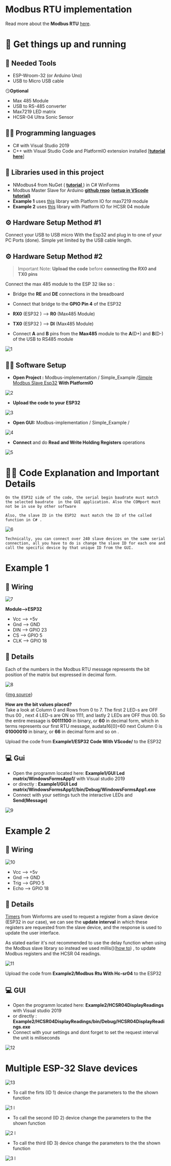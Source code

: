 # Modbus RTU implementation
Read more about the **Modbus RTU** [here](https://ozeki.hu/p_5854-modbus-rtu.html).

# 🏃 Get things up and running

## 🔧 Needed Tools

- ESP-Wroom-32 (or Arduino Uno)
- USB to Micro USB  cable


😏**Optional**

- Max 485 Module
- USB to RS-485 converter
- Max7219 LED matrix
- HCSR-04 Ultra Sonic Sensor

## 👨‍💻 Programming languages
- C# with Visual Studio 2019
-  C++ with Visual Studio Code  and PlatformIO extension installed [[**tutorial here**]](https://randomnerdtutorials.com/vs-code-platformio-ide-esp32-esp8266-arduino/) 

## 📖 Libraries used in this project 
- NModbus4 from NuGet ( [**tutorial** ](https://www.youtube.com/watch?v=ohaz_sPLp4Y)) in C# WinForms
- Modbus Master Slave for Arduino [**github repo**](https://github.com/smarmengol/Modbus-Master-Slave-for-Arduino) [**(setup in VScode tutorial)**](https://www.youtube.com/watch?v=EBlHNBNHESQ)
- **Example 1** uses  [this](https://github.com/MajicDesigns/MD_MAX72XX) library with Platform  IO for max7219 module
- **Example 2** uses  [this](https://github.com/gamegine/HCSR04-ultrasonic-sensor-lib) library with Platform  IO for HCSR 04 module


## ⚙️ Hardware Setup Method #1 
Connect your USB to USB micro With the Esp32 and plug in to one of your PC Ports  (done). Simple yet limited by the USB cable length.

## ⚙️ Hardware Setup Method #2 
> Important Note:  **Upload the code** before   **connecting the      RX0 and TX0 pins**

Connect  the max 485 module to the ESP 32 like so :
- Bridge the **RE** and **DE** connections in the breadboard

- Connect that bridge to the **GPIO Pin 4**  of the ESP32

- **RX0** (ESP32  ) --> **R0** (Max485 Module)

- **TX0**  (ESP32 ) -->  **DI**  (Max485 Module)

- Connect **A** and **B** pins from the **Max485** module to the 
**A**(D+) and **B**(D-) of the USB to RS485 module
  
![1](https://github.com/Vistx/Modbus-implementation/assets/123487221/85f57011-20ac-40f1-90e6-9c032bfc66f0)




## 🧑‍💻 Software Setup 

- **Open Project :**  Modbus-implementation / Simple_Example /[Simple Modbus Slave Esp32](https://github.com/Vistx/Modbus-implementation/tree/main/Simple_Example/Simple%20Modbus%20Slave%20Esp32)  **With PlatformIO**

![2](https://github.com/Vistx/Modbus-implementation/assets/123487221/56377312-3af0-402e-8b53-d0bbd5b95c5d)


- **Upload the code to your ESP32**

![3](https://github.com/Vistx/Modbus-implementation/assets/123487221/7b472964-d032-4bdb-a2b1-38461929dccf)

- **Open GUI:** Modbus-implementation / Simple_Example /
  
![4](https://github.com/Vistx/Modbus-implementation/assets/123487221/e38ac4a1-360c-4e29-ade4-a37a06e3633d)
   


- **Connect** and do **Read and Write Holding Registers** operations
  
![5](https://github.com/Vistx/Modbus-implementation/assets/123487221/86fbf0ba-6f60-4993-ac28-219f110f89db)



# 👨‍🏫 Code Explanation and Important Details 
`On the ESP32 side of the code, the serial begin baudrate must match  the selected baudrate  in the GUI application. Also the COMport must not be in use by other software `

`Also, the slave ID in the ESP32  must match the ID of the called function in C# .  `

![6](https://github.com/Vistx/Modbus-implementation/assets/123487221/98ac7a25-4b0f-4e4b-9faf-67f876d6d29c)


 `Technically, you can connect over 240 slave devices on the same serial connection, all you have to do is change the slave ID for each one and call the specific device by that unique ID from the GUI.`






# Example 1

## 🔌 Wiring

![7](https://github.com/Vistx/Modbus-implementation/assets/123487221/2d882bd6-441d-4bcc-bee1-c2590ac118e1)



**Module-->ESP32**

- Vcc --> +5v
- Gnd --> GND
- DIN --> GPIO 23
- CS --> GPIO 5
- CLK --> GPIO 18


## 🔎 Details
Each of the numbers in the Modbus RTU message represents the bit position of the matrix but expressed in decimal form.

![8](https://github.com/Vistx/Modbus-implementation/assets/123487221/9350f605-493b-4b5a-8a62-1cbd16fb396b)

{[img source](https://randomnerdtutorials.com/guide-for-8x8-dot-matrix-max7219-with-arduino-pong-game/)}



**How are the bit values placed?** <br />
Take a look at Column 0 and Rows from 0 to 7. The first 2 LED-s are OFF thus 00 , next 4 LED-s are ON so 1111, and lastly 2 LEDs are OFF thus 00.
So the entire message is **00111100** in binary, or **60** in decimal form, which in terms represents our first RTU message, audata16[0]=60 next  Column 0 is **01000010** in binary, or **66** in decimal form and so on .

Upload the code from **Example1/ESP32 Code With VScode/** to the ESP32


## 💻 Gui 

- Open the programm located here:  **Example1/GUI Led matrix/WindowsFormsApp1/**  with Visual studio 2019 </br>
- or directly : **Example1/GUI Led matrix/WindowsFormsApp1//bin/Debug/WindowsFormsApp1.exe**
- Connect with your settings tuch the interactive LEDs  and **Send(Message)**

![9](https://github.com/Vistx/Modbus-implementation/assets/123487221/1703cf07-0235-4f30-8785-c20a3554e83b)



# Example 2

## 🔌 Wiring

![10](https://github.com/Vistx/Modbus-implementation/assets/123487221/37496fca-ecdc-4b10-b0d4-5d3340fc3271)


- Vcc --> +5v
- Gnd --> GND
- Trig --> GPIO 5
- Echo --> GPIO 18

## 🔎 Details 
 [Timers](https://www.youtube.com/watch?v=98c200lL-OY) from Winforms are used to request a register from a slave device (ESP32 in our case), we can see the **update interval** in which these registers are requested from the slave device, and the response is used to update the user interface.    

As stated earlier it's not recommended to use the delay function when using the Modbus slave library so instead we used millis()([how to](https://circuitdigest.com/microcontroller-projects/arduino-multitasking-using-millis-in-arduino#:~:text=To%20use%20the%20millis%28%29,unsigned%20long%20currentMillis%20=%20millis%28%29;)) , to update Modbus registers and the HCSR 04 readings.

![11](https://github.com/Vistx/Modbus-implementation/assets/123487221/3a42715a-2cd2-4c78-97a7-437a953c600c)


Upload the code from **Example2/Modbus Rtu With Hc-sr04** to the ESP32

## 💻 GUI
- Open the programm located here:  **Example2/HCSR04DisplayReadings**  with Visual studio 2019 </br>
- or directly : **Example2/HCSR04DisplayReadings/bin/Debug/HCSR04DisplayReadings.exe**
- Connect with your settings and dont forget to set the request interval the unit is miliseconds

![12](https://github.com/Vistx/Modbus-implementation/assets/123487221/8d2276f6-0aa4-427a-aea6-e064755be413)

# Multiple ESP-32 Slave devices

![13](https://github.com/Vistx/Modbus-implementation/assets/123487221/3cbc9467-56b8-4d83-b0ab-49f0ec257e42)

- To call the firts (ID 1) device change the parameters to the the shown function
  
![1 l](https://github.com/Vistx/Modbus-implementation/assets/123487221/f2ddfe25-a26b-4910-b4b7-9075b40c612a)

- To call the second (ID 2) device change the parameters to the the shown function

![2 l](https://github.com/Vistx/Modbus-implementation/assets/123487221/dd2da17c-2064-43bf-9051-7651f57f635a)

- To call the third (ID 3) device change the parameters to the the shown function

![3 l](https://github.com/Vistx/Modbus-implementation/assets/123487221/941e9ce2-39ac-49dd-8aa3-85235522f8e6)





